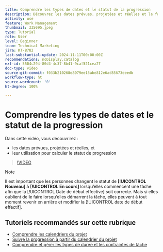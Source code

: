 ```yaml
---
title: Comprendre les types de dates et le statut de la progression
description: Découvrez les dates prévues, projetées et réelles et la façon dont elles sont utilisées pour calculer le statut de progression.
activity: use
feature: Work Management
thumbnail: 335095.jpeg
type: Tutorial
role: User
level: Beginner
team: Technical Marketing
jira: KT-8782
last-substantial-update: 2024-11-11T00:00:00Z
recommendations: noDisplay,catalog
exl-id: 5504c294-80d4-4c37-8b41-9caf521cea27
doc-type: video
source-git-commit: f033b210268e8979ee15abe812e6ad85673eeedb
workflow-type: ht
source-wordcount: '0'
ht-degree: 100%

---
```


# Comprendre les types de dates et le statut de la progression

Dans cette vidéo, vous découvrirez :

* les dates prévues, projetées et réelles, et
* leur utilisation pour calculer le statut de progression

>[!VIDEO](https://video.tv.adobe.com/v/335095/?quality=12&learn=on)

>[!NOTE]
>
>Il est important que les personnes changent le statut de **[!UICONTROL Nouveau]** à **[!UICONTROL En cours]** lorsqu’elles commencent une tâche afin que la [!UICONTROL Date de début effective] soit correcte. Mais si elles oublient de le faire lorsqu’elles démarrent la tâche, elles peuvent à tout moment revenir en arrière et modifier la [!UICONTROL date de début effectif].


## Tutoriels recommandés sur cette rubrique

* [Comprendre les calendriers du projet](/help/manage-work/project-timelines/understand-project-timelines.md)
* [Suivre la progression à partir du calendrier du projet](/help/manage-work/project-timelines/track-work-progress-from-the-project-timeline.md)
* [Comprendre et gérer les types de durée et les contraintes de tâche](/help/manage-work/intermediate-projects/understand-and-manage-duration-types-and-task-constraints.md)

